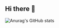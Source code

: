 ## Hi there 👋

![Anurag's GitHub stats](https://github-readme-stats.vercel.app/api?username=anuraghazra&show_icons=true&theme=transparent&locale=pt-br)

